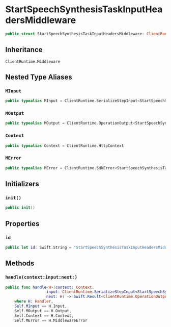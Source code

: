 # StartSpeechSynthesisTaskInputHeadersMiddleware

``` swift
public struct StartSpeechSynthesisTaskInputHeadersMiddleware: ClientRuntime.Middleware 
```

## Inheritance

`ClientRuntime.Middleware`

## Nested Type Aliases

### `MInput`

``` swift
public typealias MInput = ClientRuntime.SerializeStepInput<StartSpeechSynthesisTaskInput>
```

### `MOutput`

``` swift
public typealias MOutput = ClientRuntime.OperationOutput<StartSpeechSynthesisTaskOutputResponse>
```

### `Context`

``` swift
public typealias Context = ClientRuntime.HttpContext
```

### `MError`

``` swift
public typealias MError = ClientRuntime.SdkError<StartSpeechSynthesisTaskOutputError>
```

## Initializers

### `init()`

``` swift
public init() 
```

## Properties

### `id`

``` swift
public let id: Swift.String = "StartSpeechSynthesisTaskInputHeadersMiddleware"
```

## Methods

### `handle(context:input:next:)`

``` swift
public func handle<H>(context: Context,
                  input: ClientRuntime.SerializeStepInput<StartSpeechSynthesisTaskInput>,
                  next: H) -> Swift.Result<ClientRuntime.OperationOutput<StartSpeechSynthesisTaskOutputResponse>, MError>
    where H: Handler,
    Self.MInput == H.Input,
    Self.MOutput == H.Output,
    Self.Context == H.Context,
    Self.MError == H.MiddlewareError
```

